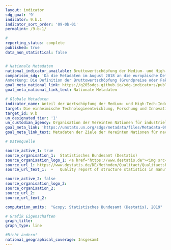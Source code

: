 ```yaml
---
layout: indicator
sdg_goal: '9'
indicator: 9.b.1
indicator_sort_order: '09-0b-01'
permalink: /9-b-1/

#
reporting_status: complete
published: true
data_non_statistical: false


# Nationale Metadaten
national_indicator_available: Bruttowertschöpfung der Medium- und High-Tech-Industrien am Verarbeitenden Gewerbe <br> Bruttowertschöpfung der High-Tech-Industrien am Verarbeitenden Gewerbe <br> Bruttowertschöpfung der Medium-High-Tech-Industrien am Verarbeitenden Gewerbe
comparison_sdg: 'Da die Metadaten im August 2018 an die europäische Definition der Medium- (MHT) und High-tech-Industrie (HIT) angepasst wurden, entspricht die Zeitreihe der internationalen Metadatenbeschreibung.
Anmerkung: Die Definition der Bruttowertschöpfung (Grundpreise oder Faktorkosten) ist in den internationalen Metadaten nicht eindeutig festgelegt. Darüber hinaus sieht die internationale Metadatenbeschreibung keine separate Veröffentlichung von MHT und HIT vor.'
goal_meta_national_link: https://g205sdgs.github.io/sdg-indicators/public/MetaDe/9.b.1.pdf
goal_meta_national_link_text: Nationale Metadaten

# Globale Metadaten
indicator_name: Anteil der Wertschöpfung der Medium- und High-Tech-Industrie an der Wertschöpfung insgesamt
target: Die einheimische Technologieentwicklung, Forschung und Innovation in den Entwicklungsländern unterstützen, einschließlich durch Sicherstellung eines förderlichen politischen Umfelds, unter anderem für industrielle Diversifizierung und Wertschöpfung im Rohstoffbereich
target_id: 9.b
un_designated_tier: '1'
un_custodian_agency: Organisation der Vereinten Nationen für industrielle Entwicklung (UNIDO)
goal_meta_link: 'https://unstats.un.org/sdgs/metadata/files/Metadata-09-0B-01.pdf'
goal_meta_link_text: Metadaten der Ziele der Vereinten Nationen für nachhaltige Entwicklung

# Datenquelle

source_active_1: true
source_organisation_1:  Statistisches Bundesamt (Destatis)
source_organisation_logo_1: <a href="https://www.destatis.de"><img src="https://g205sdgs.github.io/sdg-indicators/public/logos/destatis.png" alt="Logo Destatis" /></a>
source_url_1: https://www.destatis.de/DE/Methoden/Qualitaet/Qualitaetsberichte/Industrie-Verarbeitendes-Gewerbe/einfuehrung.html
source_url_text_1:  •	Quality report of structure statistics in manufacturing, mining and quarrying<br>Quality report of cost structure statistics in manufacturing, mining and quarrying

source_active_2: false
source_organisation_logo_2:
source_organisation_2:
source_url_2:
source_url_text_2:

computation_units:  "&copy; Statistisches Bundesamt (Destatis), 2019"

# Grafik Eigenschaften
graph_title:
graph_type: line

#Nicht ändern!
national_geographical_coverage: Insgesamt
---
```

